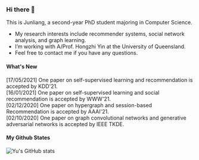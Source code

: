 ### Hi there 👋

This is Junliang, a second-year PhD student majoring in Computer Science.

- My research interests include recommender systems, social network analysis, and graph learning.
- I’m working with A/Prof. Hongzhi Yin at the University of Queensland.
- Feel free to contact me if you have any questions.

#### What's New
[17/05/2021] One paper on self-supervised learning and recommendation is accepted by KDD'21.  
[16/01/2021] One paper on self-supervised learning and social recommendation is accepted by WWW'21.  
[02/12/2020] One paper on hypergraph and session-based Recommendation is accepted by AAAI'21.  
[02/10/2020] One paper on graph convolutional networks and generative adversarial networks is accepted by IEEE TKDE.

#### My Github States

![Yu's GitHub stats](https://github-readme-stats.vercel.app/api?username=Coder-Yu)
